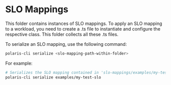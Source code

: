 # SLO Mappings

This folder contains instances of SLO mappings.
To apply an SLO mapping to a workload, you need to create a .ts file to instantiate and configure the respective class.
This folder collects all these .ts files.

To serialize an SLO mapping, use the following command:

```sh
polaris-cli serialize <slo-mapping-path-within-folder>
```

For example:

```sh
# Serializes the SLO mapping contained in 'slo-mappings/examples/my-test-slo.ts'
polaris-cli serialize examples/my-test-slo
```
